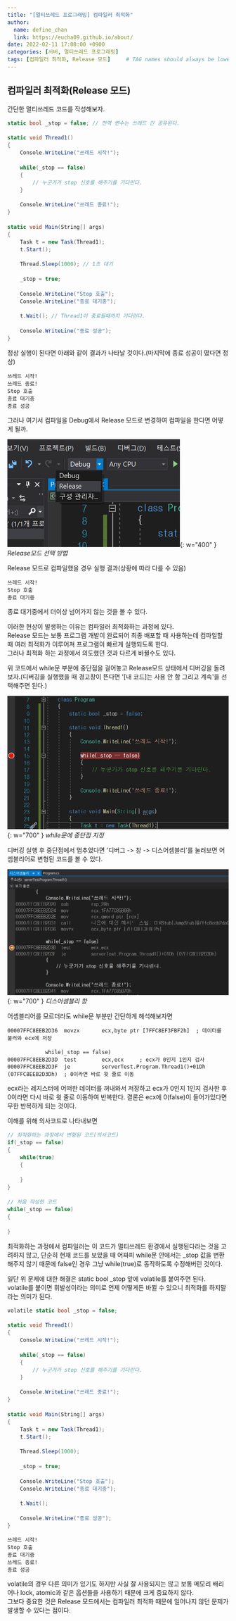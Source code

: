 ```yaml
---
title: "[멀티쓰레드 프로그래밍] 컴파일러 최적화"
author:
  name: define_chan
  link: https://eucha09.github.io/about/
date: 2022-02-11 17:08:00 +0900
categories: [서버, 멀티쓰레드 프로그래밍]
tags: [컴파일러 최적화, Release 모드]     # TAG names should always be lowercase
---
```


## **컴파일러 최적화(Release 모드)**

간단한 멀티쓰레드 코드를 작성해보자.

```c#
static bool _stop = false; // 전역 변수는 쓰레드 간 공유된다.

static void Thread1()
{
    Console.WriteLine("쓰레드 시작!");

    while(_stop == false)
    {
        // 누군가가 stop 신호를 해주기를 기다린다.
    }

    Console.WriteLine("쓰레드 종료!");
}

static void Main(String[] args)
{
    Task t = new Task(Thread1);
    t.Start();

    Thread.Sleep(1000); // 1초 대기

    _stop = true;

    Console.WriteLine("Stop 호출");
    Console.WriteLine("종료 대기중");

    t.Wait(); // Thread1이 종료될때까지 기다린다.

    Console.WriteLine("종료 성공");
}
```

정상 실행이 된다면 아래와 같이 결과가 나타날 것이다.(마지막에 종료 성공이 떴다면 정상)

```console
쓰레드 시작!
쓰레드 종료!
Stop 호출
종료 대기중
종료 성공
```

그러나 여기서 컴파일을 Debug에서 Release 모드로 변경하여 컴파일을 한다면 어떻게 될까.

![Release모드](/assets/img/posts/server/release모드선택.png){: w="400" }
_Release모드 선택 방법_

Release 모드로 컴파일했을 경우 실행 결과(상황에 따라 다를 수 있음)

```console
쓰레드 시작!
Stop 호출
종료 대기중
```

종료 대기중에서 더이상 넘어가지 않는 것을 볼 수 있다.

이러한 현상이 발생하는 이유는 컴파일러 최적화하는 과정에 있다.   
Release 모드는 보통 프로그램 개발이 완료되어 최종 배포할 때 사용하는데 컴파일할 때 여러 최적화가 이루어져 프로그램이 빠르게 실행되도록 한다.   
그러나 최적화 하는 과정에서 의도했던 것과 다르게 바뀔수도 있다.

위 코드에서 while문 부분에 중단점을 걸어놓고 Release모드 상태에서 디버깅을 돌려보자.(디버깅을 실행했을 때 경고창이 뜬다면 '[내 코드]는 사용 안 함 그리고 계속'을 선택해주면 된다.)

![Release디버깅](/assets/img/posts/server/release디버깅.png){: w="700" }
_while문에 중단점 지정_

디버깅 실행 후 중단점에서 멈추었다면 '디버그 -> 창 -> 디스어셈블리'를 눌러보면 어셈블리어로 변형된 코드를 볼 수 있다.

![디스어셈블리](/assets/img/posts/server/release디스어셈블리.png){: w="700" }
_디스어셈블리 창_

어셈블리어를 모르더라도 while문 부분만 간단하게 해석해보자면

```console
00007FFC8EEB2D36  movzx       ecx,byte ptr [7FFC8EF3FBF2h]  ; 데이터를 불러와 ecx에 저장

            while(_stop == false)
00007FFC8EEB2D3D  test        ecx,ecx     ; ecx가 0인지 1인지 검사
00007FFC8EEB2D3F  je          serverTest.Program.Thread1()+01Dh (07FFC8EEB2D3Dh)  ; 0이라면 바로 윗 줄로 이동
```

ecx라는 레지스터에 어떠한 데이터를 꺼내와서 저장하고 ecx가 0인지 1인지 검사한 후 0이라면 다시 바로 윗 줄로 이동하여 반복한다. 결론은 ecx에 0(false)이 들어가있다면 무한 반복하게 되는 것이다.

이해를 위해 의사코드로 나타내보면

```c#
// 최적화하는 과정에서 변형된 코드(의사코드)
if(_stop == false)
{
    while(true)
    {

    }
}

// 처음 작성한 코드
while(_stop == false)
{

}

```

최적화하는 과정에서 컴파일러는 이 코드가 멀티쓰레드 환경에서 실행된다라는 것을 고려하지 않고, 단순히 현재 코드를 보았을 때 어짜피 while문 안에서는 _stop 값을 변환해주지 않기 때문에 false인 경우 그냥 while(true)로 동작하도록 수정해버린 것이다.

일단 위 문제에 대한 해결은 static bool _stop 앞에 volatile를 붙여주면 된다.   
volatile를 붙이면 휘발성이라는 의미로 언제 어떻게든 바뀔 수 있으니 최적화를 하지말라는 의미가 된다.

```c#
volatile static bool _stop = false;

static void Thread1()
{
    Console.WriteLine("쓰레드 시작!");

    while(_stop == false)
    {
        // 누군가가 stop 신호를 해주기를 기다린다.
    }

    Console.WriteLine("쓰레드 종료!");
}

static void Main(String[] args)
{
    Task t = new Task(Thread1);
    t.Start();

    Thread.Sleep(1000);

    _stop = true;

    Console.WriteLine("Stop 호출");
    Console.WriteLine("종료 대기중");

    t.Wait();

    Console.WriteLine("종료 성공");
}
```
```console
쓰레드 시작!
Stop 호출
종료 대기중
쓰레드 종료!
종료 성공
```

volatile의 경우 다른 의미가 있기도 하지만 사실 잘 사용되지는 않고 보통 메모리 배리어나 lock, atomic과 같은 옵션들을 사용하기 때문에 크게 중요하지 않다.   
그보다 중요한 것은 Release 모드에서는 컴파일러 최적화 때문에 일어나지 않던 문제가 발생할 수 있다는 점이다.
